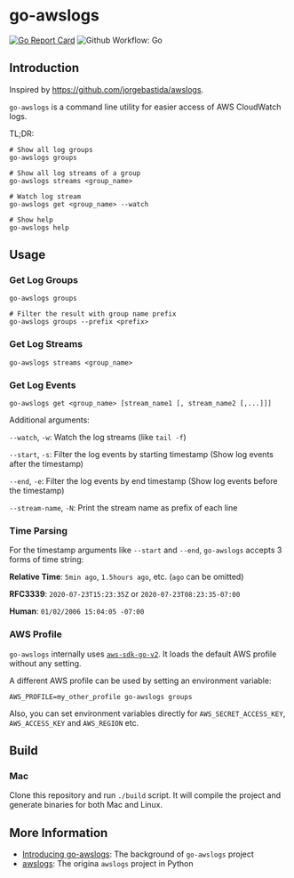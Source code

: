 # go-awslogs

[![Go Report Card](https://goreportcard.com/badge/github.com/dzhg/go-awslogs)](https://goreportcard.com/report/github.com/dzhg/go-awslogs)
![Github Workflow: Go](https://github.com/dzhg/go-awslogs/workflows/Go/badge.svg)

## Introduction

Inspired by https://github.com/jorgebastida/awslogs.

`go-awslogs` is a command line utility for easier access of AWS CloudWatch logs.

TL;DR:

```shell script
# Show all log groups
go-awslogs groups

# Show all log streams of a group
go-awslogs streams <group_name>

# Watch log stream
go-awslogs get <group_name> --watch

# Show help
go-awslogs help
```

## Usage

### Get Log Groups

```shell script
go-awslogs groups

# Filter the result with group name prefix
go-awslogs groups --prefix <prefix>
```

### Get Log Streams

```shell script
go-awslogs streams <group_name>
```

### Get Log Events

```shell script
go-awslogs get <group_name> [stream_name1 [, stream_name2 [,...]]]
```

Additional arguments:

`--watch`, `-w`: Watch the log streams (like `tail -f`)

`--start`, `-s`: Filter the log events by starting timestamp (Show log events after the timestamp)

`--end`, `-e`: Filter the log events by end timestamp (Show log events before the timestamp)

`--stream-name`, `-N`: Print the stream name as prefix of each line

### Time Parsing

For the timestamp arguments like `--start` and `--end`, `go-awslogs` accepts 3 forms
of time string:

**Relative Time**: `5min ago`, `1.5hours ago`, etc. (`ago` can be omitted)

**RFC3339**: `2020-07-23T15:23:35Z` or `2020-07-23T08:23:35-07:00`

**Human**: `01/02/2006 15:04:05 -07:00`

### AWS Profile

`go-awslogs` internally uses [`aws-sdk-go-v2`](https://github.com/aws/aws-sdk-go-v2). It loads
the default AWS profile without any setting.

A different AWS profile can be used by setting an environment variable:

```shell script
AWS_PROFILE=my_other_profile go-awslogs groups
```

Also, you can set environment variables directly for `AWS_SECRET_ACCESS_KEY`, `AWS_ACCESS_KEY` and `AWS_REGION` etc.

## Build

### Mac

Clone this repository and run `./build` script. It will compile the project and generate binaries for both Mac and Linux.

## More Information

* [Introducing go-awslogs](https://dzhg.dev/posts/2020/09/introducing-go-awslogs/): The background of `go-awslogs` project
* [awslogs](https://github.com/jorgebastida/awslogs): The origina `awslogs` project in Python
